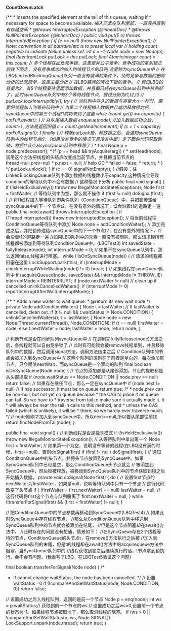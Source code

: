 **CountDownLatch**

  /**
     * Inserts the specified element at the tail of this queue, waiting if
     * necessary for space to become available.
     *插入元素在队列尾部，一直等待直到有存储空间
     * @throws InterruptedException {@inheritDoc}
     * @throws NullPointerException {@inheritDoc}
     */
    public void put(E e) throws InterruptedException {
        if (e == null) throw new NullPointerException();
        // Note: convention in all put/take/etc is to preset local var
        // holding count negative to indicate failure unless set.
        int c = -1;
        Node<E> node = new Node<E>(e);
        final ReentrantLock putLock = this.putLock;
        final AtomicInteger count = this.count;
        // 多个线程在此处竞争锁，这里是非公平竞争，竞争成功的拿到锁之后往下面走，没有竞争成功的加入到线程节点的队列,这里称为syncQueue中
     // 在LBQ(LinkedBlockingQueue)队列一直没有装满的条件下，锁的竞争与数据的删除分析的比较简单，这里主要分析
     // 在LBQ装满的情况下锁的竞争。
     // 假设LBQ的容量为2，有5个线程要往里面添加数据，并且都已经在syncQueue队列中排列好了，此时syncQueue队列中有3个等待线程节点，假设分别为t1,t2,t3
     // 
        putLock.lockInterruptibly();
        try {
              // 当队列中存入的数据与容量大小一样时，需要将线程加入到等待队列中
              // 当第二个线程插入数据并且成功释放锁之后，syncQueue中的第三个线程t1成功来到了这里
            while (count.get() == capacity) {
                notFull.await();
            }
            // 从队尾插入数据
            enqueue(node);
            //加入数据成功之后，count+1 ,方法是返回旧值
            c = count.getAndIncrement();
            if (c + 1 < capacity)
                notFull.signal();
        } finally {
        // 释放putLock锁，释放锁之后，会通知syncQueue队列中的线程节点t1，（如果没有竞争的情况下且没有中断）走下面的代码获取到锁，然后t1节点从syncQueue队列中移除了
        /**
        *   final Node p = node.predecessor();
               *          if (p == head && tryAcquire(arg)) {
               *              setHead(node);调用这个方法把线程的头结点改变成当前节点，并且把当前节点的thread=null,prev=null
                *             p.next = null; // help GC
                 *            failed = false;
                  *           return;
                *         }
        */
            putLock.unlock();
        }
        if (c == 0)
            signalNotEmpty();
    }
    //假设：往LinkedBlockingQueue队列中添加数据的线程数小于capacity,这种情况会导致condition的等待队列中不会有数据
    // 这种情况下分析
      public final void signal() {
                if (!isHeldExclusively())
                    throw new IllegalMonitorStateException();
                Node first = firstWaiter;
                // 等待队列中为空，那么就不操作
                if (first != null)
                    doSignal(first);
            }
    // 将t1线程加入等待队列即条件队列（ConditionQueue）中，并把锁传递给syncQueue中的下一个节点t2，在没有意外的情况下，t2会沿着t1的道路走一遍
      public final void await() throws InterruptedException {
                if (Thread.interrupted())
                    throw new InterruptedException();
                    // 将当前线程往ConditinoQueue等待队列中添加
                Node node = addConditionWaiter();
                // 添加完成之后，并把锁传递给syncQueue中的下一个节点t2，在没有意外的情况下，t2会沿着t1的道路走一遍
                //如果LBQ队列中的元素一直没有被删除，那么请求锁所有线程都被添加到等待队列ConditionQueue中。(LBQTest3)
                int savedState = fullyRelease(node);
                int interruptMode = 0;
                // 如果不在syncQueue队列中，那么返回false,线程进行阻塞。
                while (!isOnSyncQueue(node)) {
                // 请求的线程都阻塞在这里
                    LockSupport.park(this);
                    if ((interruptMode = checkInterruptWhileWaiting(node)) != 0)
                        break;
                }
                // 如果线程在syncQueue队列中
                if (acquireQueued(node, savedState) && interruptMode != THROW_IE)
                    interruptMode = REINTERRUPT;
                if (node.nextWaiter != null) // clean up if cancelled
                    unlinkCancelledWaiters();
                if (interruptMode != 0)
                    reportInterruptAfterWait(interruptMode);
            }


   /**
         * Adds a new waiter to wait queue.
         * @return its new wait node
         */
        private Node addConditionWaiter() {
            Node t = lastWaiter;
            // If lastWaiter is cancelled, clean out.
            if (t != null && t.waitStatus != Node.CONDITION) {
                unlinkCancelledWaiters();
                t = lastWaiter;
            }
            Node node = new Node(Thread.currentThread(), Node.CONDITION);
            if (t == null)
                firstWaiter = node;
            else
                t.nextWaiter = node;
            lastWaiter = node;
            return node;
        }

// 判断节点是否在同步队列syncQueue中
// 在调用完fullyRelease(node)方法之后，各线程就可以自由竞争锁了
// 此时有可能锁会被remove线程拿到，并且移除队列中的数据，然后调用signal方法，调用方法结束之后
// Condition队列中的节点会被加入到SyncQueue中
// 这两个队列的区别在于前者是单向的，每次添加尾节点，只会赋值nextWait，而syncQueue是一个双向的队列
   final boolean isOnSyncQueue(Node node) {
   // 节点的添加都是从尾部添加，节点的提取都是从头部提取
                if (node.waitStatus == Node.CONDITION || node.prev == null)
                    return false;
                    // 如果存在继任节点，那么一定在syncQueue中
                if (node.next != null) // If has successor, it must be on queue
                    return true;
                /*
                 * node.prev can be non-null, but not yet on queue because
                 * the CAS to place it on queue can fail. So we have to
                 * traverse from tail to make sure it actually made it.  It
                 * will always be near the tail in calls to this method, and
                 * unless the CAS failed (which is unlikely), it will be
                 * there, so we hardly ever traverse much.
                 */
                 // node刚刚才加入到syncQueue中，所以next==null,所以要从尾部往前找
                return findNodeFromTail(node);
            }
    
    
    
    
 public final void signal() {
 // 判断线程是否是独享模式
                if (!isHeldExclusively())
                    throw new IllegalMonitorStateException();
                    // 从等待队列中拿出第一个
                Node first = firstWaiter;
                // 如果第一个为空，说明没有等待的线程(在LBQ没有满的时候，first==null)，否则doSignal(first)
                if (first != null)
                    doSignal(first);
            }
 // 通知ConditionQueue中的头节点，并将头节点放置到SyncQueue中。如果SyncQueue队列中已经是空，那么ConditionQueue头节点就会
          // 被添加到SyncQueue中，然后锁被释放，被移动到SyncQueue队列中的节点获取到锁之后开始插入数据。
 private void doSignal(Node first) {
        do {
        // 设置first节点的nextWaiter为firstWaiter，如果是null，说明等待队列中只有一个节点
        // 这行代码改变了头节点
            if ( (firstWaiter = first.nextWaiter) == null)
                lastWaiter = null;
                // 这行代码将first这个节点与队列脱离了
            first.nextWaiter = null;
        } while (!transferForSignal(first) &&
                 (first = firstWaiter) != null);
    }

// 把ConditionQueue中的节点参数再移动到SyncQueue中(LBQTest4)
// 如果此时SyncQueue中存在线程节点，
//那么从ConditionQueue队列中移送到SyncQueue队列中的节点就会被添加在结尾，
//但是这个节点阻塞却在await()方法中。
//此时存在的问题没有想通，情景如下：
//在SyncQueue存在2个线程等待的节点，ConditionQueue的头节点t，在remove()方法执行之后被
//加入到SyncQueue队列的末尾，但是t的线程却在await()方法中的acquirequeue方法中阻塞，当SyncQueue队列中的
//线程获取到锁之后继续执行的话，t节点拿到锁执行，会不会有问题。(我重写了LBQ，在LBQTest5验证这个问题)

final boolean transferForSignal(Node node) {
/*
 * If cannot change waitStatus, the node has been cancelled.
 */
 // 设置waitStatus =0
if (!compareAndSetWaitStatus(node, Node.CONDITION, 0))
    return false;

// 设置成功之后入线程队列，返回的是前一个节点
Node p = enq(node);
int ws = p.waitStatus;// 获取到前一个节点的ws
// 设置成功之后ws=0,设置前一个节点的状态为-1。如果线程节点被取消了，那么取消线程的阻塞。
if (ws > 0 || !compareAndSetWaitStatus(p, ws, Node.SIGNAL))
LockSupport.unpark(node.thread);
return true;
}













